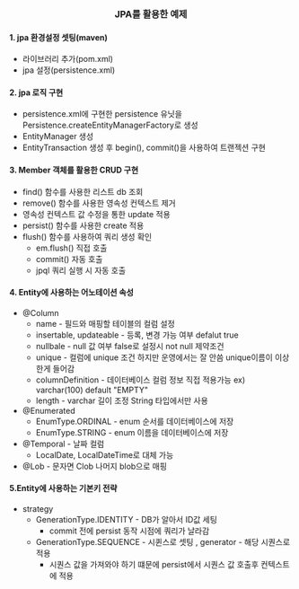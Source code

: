 <h3 align="center">JPA를 활용한 예제</h3>

#### 1. jpa 환경설정 셋팅(maven)
 * 라이브러리 추가(pom.xml)
 * jpa 설정(persistence.xml)

#### 2. jpa 로직 구현
 * persistence.xml에 구현한 persistence 유닛을 Persistence.createEntityManagerFactory로 생성 
 * EntityManager 생성
 * EntityTransaction 생성 후 begin(), commit()을 사용하여 트랜젝션 구현
 
#### 3. Member 객체를 활용한 CRUD 구현
  * find() 함수를 사용한 리스트 db 조회
  * remove() 함수를 사용한 영속성 컨텍스트 제거
  * 영속성 컨텍스트 값 수정을 통한 update 적용
  * persist() 함수를 사용한 create 적용
  * flush() 함수를 사용하여 쿼리 생성 확인
    * em.flush() 직접 호출 
    * commit() 자동 호출
    * jpql 쿼리 실행 시 자동 호출

#### 4. Entity에 사용하는 어노테이션 속성
   * @Column
     * name - 필드와 매핑할 테이블의 컬럼 설정
     * insertable, updateable - 등록, 변경 가능 여부 defalut true
     * nullbale - null 값 여부 false로 설정시 not null 제약조건
     * unique - 컬럼에 unique 조건 하지만 운영에서는 잘 안씀 unique이름이 이상한게 들어감
     * columnDefinition - 데이터베이스 컬럼 정보 직접 적용가능 ex) varchar(100) default "EMPTY"
     * length - varchar 길이 조정 String 타입에서만 사용
   * @Enumerated
     * EnumType.ORDINAL - enum 순서를 데이터베이스에 저장
     * EnumType.STRING - enum 이름을 데이터베이스에 저장
   * @Temporal - 날짜 컬럼
     * LocalDate, LocalDateTime로 대체 가능
   * @Lob - 문자면 Clob 나머지 blob으로 매핑

#### 5.Entity에 사용하는 기본키 전략
   * strategy
     * GenerationType.IDENTITY - DB가 알아서 ID값 세팅
       * commit 전에 persist 동작 시점에 쿼리가 날라감
     * GenerationType.SEQUENCE - 시퀸스로 셋팅 , generator - 해당 시퀀스로 적용
       * 시퀀스 값을 가져와야 하기 떄문에 persist에서 시퀀스 값 호출후 컨텍스트에 적용 
    